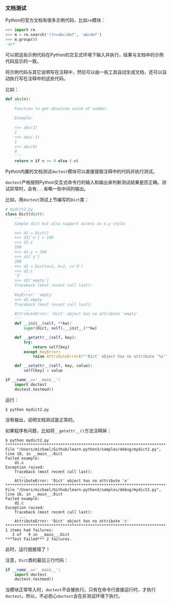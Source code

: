 ### 文档测试

Python的官方文档有很多示例代码，比如`re`模块：

```python
>>> import re
>>> m = re.search('(?<=abc)def', 'abcdef')
>>> m.group(0)
'def'
```

可以把这些示例代码在Python的交互式环境下输入并执行，结果与文档中的示例代码显示的一致。

将示例代码与其它说明写在注释中，然后可以由一些工具自动生成文档，还可以自动执行写在注释中的这些代码。

比如：

```python
def abs(n):
    '''
    Function to get absolute value of number.
    
    Example:
    
    >>> abs(1)
    1
    >>> abs(-1)
    1
    >>> abs(0)
    0
    '''
    return n if n >= 0 else (-n)
```

Python内置的文档测试`doctest`模块可以直接提取注释中的代码并执行测试。

`doctest`严格按照Python交互式命令行的输入和输出来判断测试结果是否正确。测试异常时，会有`...`省略一些中间的输出。

比如，用`doctest`测试上节编写的`Dict`类：

```python
# mydict2.py
class Dict(dict):
    '''
    Simple dict but also support access as x.y style.

    >>> d1 = Dict()
    >>> d1['x'] = 100
    >>> d1.x
    100
    >>> d1.y = 200
    >>> d1['y']
    200
    >>> d2 = Dict(a=1, b=2, c='3')
    >>> d2.c
    '3'
    >>> d2['empty']
    Traceback (most recent call last):
        ...
    KeyError: 'empty'
    >>> d2.empty
    Traceback (most recent call last):
        ...
    AttributeError: 'Dict' object has no attribute 'empty'
    '''
    def __init__(self, **kw):
        super(Dict, self).__init__(**kw)

    def __getattr__(self, key):
        try:
            return self[key]
        except KeyError:
            raise AttributeError(r"'Dict' object has no attribute '%s'" % key)

    def __setattr__(self, key, value):
        self[key] = value

if __name__=='__main__':
    import doctest
    doctest.testmod()
```

运行：

```shell
$ python mydict2.py
```

没有输出，说明文档测试是正常的。

如果程序有问题，比如将`__getattr__()`方法注释掉：

```shell
$ python mydict2.py
**********************************************************************
File "/Users/michael/Github/learn-python3/samples/debug/mydict2.py", line 10, in __main__.Dict
Failed example:
    d1.x
Exception raised:
    Traceback (most recent call last):
      ...
    AttributeError: 'Dict' object has no attribute 'x'
**********************************************************************
File "/Users/michael/Github/learn-python3/samples/debug/mydict2.py", line 16, in __main__.Dict
Failed example:
    d2.c
Exception raised:
    Traceback (most recent call last):
      ...
    AttributeError: 'Dict' object has no attribute 'c'
**********************************************************************
1 items had failures:
   2 of   9 in __main__.Dict
***Test Failed*** 2 failures.
```

此时，运行就报错了！

注意，`Dict`类的最后三行代码：

```python
if __name__=='__main__':
    import doctest
    doctest.testmod()
```

当模块正常导入时，`doctest`不会被执行。只有在命令行直接运行时，才执行`doctest`。所以，不必担心`doctest`会在非测试环境下执行。

